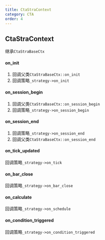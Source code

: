 ```yaml
---
title: CtaStraContext
category: CTA
order: 4
---
```


## CtaStraContext
继承`CtaStraBaseCtx` 

#### on_init
1. 回调父类`CtaStraBaseCtx::on_init`
2. 回调策略`_strategy->on_init`

#### on_session_begin
1. 回调父类`CtaStraBaseCtx::on_session_begin`
2. 回调策略`_strategy->on_session_begin`

#### on_session_end
1. 回调策略`_strategy->on_session_end`
2. 回调父类`CtaStraBaseCtx::on_session_end`

#### on_tick_updated
回调策略`_strategy->on_tick`

#### on_bar_close
回调策略`_strategy->on_bar_close`

#### on_calculate
回调策略`_strategy->on_schedule`

#### on_condition_triggered
回调策略`_strategy->on_condition_triggered`
